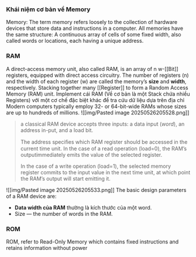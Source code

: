 ### Khái niệm cơ bản về Memory
Memory: The term memory refers loosely to the collection of hardware devices that store data and instructions in a computer. All memories have the same structure: A continuous array of cells of some fixed width, also called words or locations, each having a unique address.
### RAM
A direct-access memory unit, also called RAM, is an array of n w-[[Bit]] registers, equipped with direct access circuitry. The number of registers (n) and the width of each register (w) are called the memory’s **size** and **width**, respectively. Stacking together many [[Register]] to form a Random Access Memory (RAM) unit. Implement cái RAM (Về cơ bản là một Stack chứa nhiều Registers) với một cơ chế đặc biệt khác để tra cứu dữ liệu dựa trên địa chỉ
Modern computers typically employ 32- or 64-bit-wide RAMs whose sizes are up to hundreds of millions.
![[img/Pasted image 20250526205528.png]]

> a classical RAM device accepts three inputs: a data input (*word*), an address in-put, and a load bit.
> 
> The address speciﬁes which RAM register should be accessed in the current time unit. In the case of a read operation (load=0), the RAM’s outputimmediately emits the value of the selected register.
> 
> In the case of a write operation (load=1), the selected memory register commits to the input value in the next time unit, at which point the RAM’s output will start emitting it.

![[img/Pasted image 20250526205533.png]]
The basic design parameters of a RAM device are:
- **Data width của RAM** thường là kích thước của một word.
- Size — the number of words in the RAM. 

### ROM
ROM, refer to Read-Only Memory which contains fixed instructions and retains information without power



